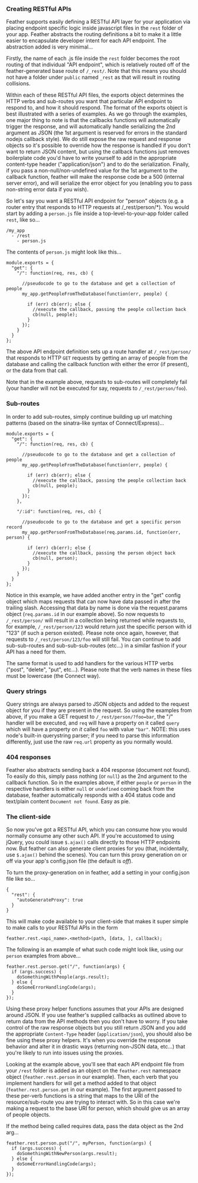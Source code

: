 ### Creating RESTful APIs
Feather supports easily defining a RESTful API layer for your application via placing endpoint specific logic inside javascript files in the `rest` folder of your app. Feather abstracts the routing definitions a bit to make it a little easier to encapsulate developer intent for each API endpoint. The abstraction added is very minimal... 

Firstly, the name of each .js file inside the `rest` folder becomes the root routing of that individual "API endpoint", which is relatively routed off of the feather-generated base route of `/_rest/`. Note that this means you should not have a folder under `public` named `_rest` as that will result in routing collisions. 

Within each of these RESTful API files, the exports object determines the HTTP verbs and sub-routes you want that particular API endpoint to respond to, and how it should respond. The format of the exports object is best illustrated with a series of examples. As we go through the examples, one major thing to note is that the callbacks functions will automatically trigger the response, and will automatically handle serializing the 2nd argument as JSON (the 1st argument is reserved for errors in the standard nodejs callback style). We do still expose the raw request and response objects so it's possible to override how the response is handled if you don't want to return JSON content, but using the callback functions just removes boilerplate code you'd have to write yourself to add in the appropriate content-type header ("application/json") and to do the serialization. Finally, if you pass a non-null/non-undefined value for the 1st argument to the callback function, feather will make the response code be a 500 (internal server error), and will serialize the error object for you (enabling you to pass non-string error data if you wish).

So let's say you want a RESTful API endpoint for "person" objects (e.g. a router entry that responds to HTTP requests at /_rest/person/*). You would start by adding a `person.js` file inside a top-level-to-your-app folder called `rest`, like so...

    /my_app
      - /rest
        - person.js

The contents of `person.js` might look like this...

    module.exports = {
      "get": {
        "/": function(req, res, cb) {          

          //pseudocode to go to the database and get a collection of people
          my_app.getPeopleFromTheDatabase(function(err, people) {
            
            if (err) cb(err); else {
              //execute the callback, passing the people collection back
              cb(null, people);
            }
          });          
        }
      }
    };

The above API endpoint definition sets up a route handler at `/_rest/person/` that responds to HTTP `GET` requests by getting an array of people from the database and calling the callback function with either the error (if present), or the data from that call.

Note that in the example above, requests to sub-routes will completely fail (your handler will not be executed for say, requests to `/_rest/person/foo`). 

### Sub-routes
In order to add sub-routes, simply continue building up url matching patterns (based on the sinatra-like syntax of Connect/Express)...

    module.exports = {
      "get": {
        "/": function(req, res, cb) {          

          //pseudocode to go to the database and get a collection of people
          my_app.getPeopleFromTheDatabase(function(err, people) {
            
            if (err) cb(err); else {
              //execute the callback, passing the people collection back
              cb(null, people);
            }
          });          
        },

        "/:id": function(req, res, cb) {          

          //pseudocode to go to the database and get a specific person record
          my_app.getPersonFromTheDatabase(req.params.id, function(err, person) {
            
            if (err) cb(err); else {
              //execute the callback, passing the person object back
              cb(null, person);
            }
          });          
        }
      }
    };

Notice in this example, we have added another entry in the "get" config object which maps requests that can now have data passed in after the trailing slash. Accessing that data by name is done via the request.params object (`req.params.id` in our example above). So now requests to `/_rest/person/` will result in a collection being returned while requests to, for example, `/_rest/person/123` would return just the specific person with id "123" (if such a person existed). Please note once again, however, that requests to `/_rest/person/123/foo` will still fail. You can continue to add sub-sub-routes and sub-sub-sub-routes (etc...) in a similar fashion if your API has a need for them.

The same format is used to add handlers for the various HTTP verbs ("post", "delete", "put", etc...). Please note that the verb names in these files must be lowercase (the Connect way).

### Query strings
Query strings are always parsed to JSON objects and added to the request object for you if they are present in the request. So using the examples from above, if you make a GET request to `/_rest/person/?foo=bar`, the "/" handler will be executed, and `req` will have a property on it called `query` which will have a property on _it_ called `foo` with value `"bar"`. NOTE: this uses node's built-in querystring parser; if you need to parse this information differently, just use the raw `req.url` property as you normally would.

### 404 responses
Feather also abstracts sending back a 404 response (document not found). To easily do this, simply pass nothing (or `null`) as the 2nd argument to the callback function. So in the examples above, if either `people` or `person` in the respective handlers is either `null` or `undefined` coming back from the database, feather automatically responds with a 404 status code and text/plain content `Document not found`. Easy as pie.

### The client-side
So now you've got a RESTful API, which you can consume how you would normally consume any other such API. If you're accustomed to using jQuery, you could issue `$.ajax()` calls directly to those HTTP endpoints now. But feather can also generate client proxies for you (that, incidentally, use `$.ajax()` behind the scenes). You can turn this proxy generation on or off via your app's config.json file (the default is _off_). 

To turn the proxy-generation on in feather, add a setting in your config.json file like so...

    {
      "rest": {
        "autoGenerateProxy": true
      }
    }

This will make code available to your client-side that makes it super simple to make calls to your RESTful APIs in the form

    feather.rest.<api_name>.<method>(path, [data, ], callback);

The following is an example of what such code might look like, using our `person` examples from above...

    feather.rest.person.get("/", function(args) {
      if (args.success) {
        doSomethingWithPeople(args.result);        
      } else {
        doSomeErrorHandlingCode(args);
      }
    });

Using these proxy helper functions assumes that your APIs are designed around JSON. If you use feather's supplied callbacks as outlined above to return data from the API methods then you don't have to worry. If you take control of the raw response objects but you still return JSON and you add the appropriate `Content-Type` header (`application/json`), you should also be fine using these proxy helpers. It's when you override the response behavior and alter it in drastic ways (returning non-JSON data, etc...) that you're likely to run into issues using the proxies.

Looking at the example above, you'll see that each API endpoint file from your `/rest` folder is added as an object on the `feather.rest` namespace object (`feather.rest.person` in our example). Then, each verb that you implement handlers for will get a method added to that object (`feather.rest.person.get` in our example). The first argument passed to these per-verb functions is a string that maps to the URI of the resource/sub-route you are trying to interact with. So in this case we're making a request to the base URI for person, which should give us an array of people objects.

If the method being called requires data, pass the data object as the 2nd arg...

    feather.rest.person.put("/", myPerson, function(args) {
      if (args.success) {
        doSomethingWithNewPerson(args.result);        
      } else {
        doSomeErrorHandlingCode(args);
      }
    });